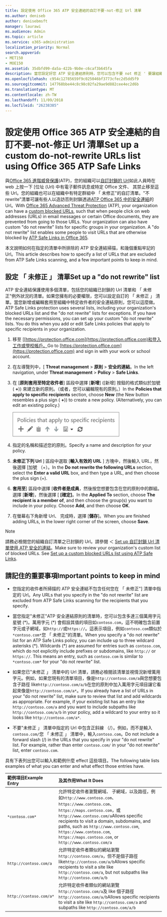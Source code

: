```yaml
---
title: 設定使用 Office 365 ATP 安全連結的自訂不要-not-修正 Url 清單
ms.author: deniseb
author: denisebmsft
manager: laurawi
ms.audience: Admin
ms.topic: article
ms.service: o365-administration
localization_priority: Normal
search.appverid:
- MET150
- MOE150
ms.assetid: 35dbfd99-da5a-422b-9b0e-c6caf3b645fa
description: 當您設定好您 ATP 安全連結原則時，您可以包含不要 not 修正 ' 要讓組織中某些使用者瀏覽您在您的清單中包含的網站 Url 的清單。
ms.openlocfilehash: c954c12785659f9c025046bf3773cfec2d5dd5f9
ms.sourcegitcommit: 147768bbe44c8c98c02fa29ae9d882cee4ec2d6b
ms.translationtype: MT
ms.contentlocale: zh-TW
ms.lasthandoff: 11/09/2018
ms.locfileid: "26238385"
---
```

# <a name="set-up-a-custom-do-not-rewrite-urls-list-using-office-365-atp-safe-links"></a><span data-ttu-id="84855-103">設定使用 Office 365 ATP 安全連結的自訂不要-not-修正 Url 清單</span><span class="sxs-lookup"><span data-stu-id="84855-103">Set up a custom do-not-rewrite URLs list using Office 365 ATP Safe Links</span></span>

<span data-ttu-id="84855-p101">與[Office 365 進階威脅保護](office-365-atp.md)(ATP)，您的組織可以[自訂封鎖的 Url](set-up-a-custom-blocked-urls-list-wtih-atp.md)如此人員時在 web 上按一下 [位址 (Url) 中有電子郵件訊息或特定 Office 文件、 其禁止移至這些 Url。您的組織也可以在組織中有特定群組中 「 未修正"的自訂清單。"不 rewrite"清單可讓有些人以造訪否則封鎖透過[ATP Office 365 中的安全連結](atp-safe-links.md)的 Url。</span><span class="sxs-lookup"><span data-stu-id="84855-p101">With [Office 365 Advanced Threat Protection](office-365-atp.md) (ATP), your organization can have a [custom blocked URLs](set-up-a-custom-blocked-urls-list-wtih-atp.md), such that when people click on web addresses (URLs) in email messages or certain Office documents, they are prevented from going to those URLs. Your organization can also have custom "do not rewrite" lists for specific groups in your organization. A "do not rewrite" list enables some people to visit URLs that are otherwise blocked by [ATP Safe Links in Office 365](atp-safe-links.md).</span></span> 
  
<span data-ttu-id="84855-107">本文說明如何在指定的清單中所排除的 ATP 安全連結掃描，和幾個重點牢記的 Url。</span><span class="sxs-lookup"><span data-stu-id="84855-107">This article describes how to specify a list of URLs that are excluded from ATP Safe Links scanning, and a few important points to keep in mind.</span></span>

## <a name="set-up-a-do-not-rewrite-list"></a><span data-ttu-id="84855-108">設定 「 未修正 」 清單</span><span class="sxs-lookup"><span data-stu-id="84855-108">Set up a "do not rewrite" list</span></span>

<span data-ttu-id="84855-p102">ATP 安全連結保護使用多個清單，包括您的組織已封鎖的 Url 清單和 「 未修正"例外狀況的清單。如果您擁有的必要權限，您可以設定自訂的 「 未修正 」 清單。當您新增或編輯套用至組織中特定收件者的安全連結原則，您可以這麼做。</span><span class="sxs-lookup"><span data-stu-id="84855-p102">ATP Safe Links protection uses several lists, including your organization's blocked URLs list and the "do not rewrite" lists for exceptions. If you have the necessary permissions, you can set up your custom "do not rewrite" lists. You do this when you add or edit Safe Links policies that apply to specific recipients in your organization.</span></span> 
  
1. <span data-ttu-id="84855-112">移至 [[https://protection.office.com](https://protection.office.com)和登入工作或學校帳戶。</span><span class="sxs-lookup"><span data-stu-id="84855-112">Go to [https://protection.office.com](https://protection.office.com) and sign in with your work or school account.</span></span> 
    
2. <span data-ttu-id="84855-113">在左導覽列中，[ **Threat management** \> **原則** \> **安全的連結**。</span><span class="sxs-lookup"><span data-stu-id="84855-113">In the left navigation, under **Threat management** \> **Policy** \> **Safe Links**.</span></span>
    
3. <span data-ttu-id="84855-p103">在 [**原則套用至特定收件者**] 區段中選擇 [**新增**] ([新增] 按鈕的格式類似於加號 ( **+**)) 來建立新的原則。（或者，您可以編輯現有的原則。）</span><span class="sxs-lookup"><span data-stu-id="84855-p103">In the **Policies that apply to specific recipients** section, choose **New** (the New button resembles a plus sign ( **+**)) to create a new policy. (Alternatively, you can edit an existing policy.)</span></span>
    
    ![選擇 [新增] 可為特定電子郵件收件者新增的安全連結原則](media/01073f42-3cec-4ddb-8c10-4d33ec434676.png)
  
4. <span data-ttu-id="84855-117">指定的名稱和描述您的原則。</span><span class="sxs-lookup"><span data-stu-id="84855-117">Specify a name and description for your policy.</span></span>
    
5. <span data-ttu-id="84855-118">**未修正下列 Url** ] 區段中選取 [**輸入有效的 URL** ] 方塊中，然後輸入 URL，然後選擇 [加號 （+）。</span><span class="sxs-lookup"><span data-stu-id="84855-118">In the **Do not rewrite the following URLs** section, select the **Enter a valid URL** box, and then type a URL, and then choose the plus sign (+).</span></span> 
    
6. <span data-ttu-id="84855-p104">**套用至**] 區段中選擇 [**收件者是成員**，然後按您想要包含在您的原則中的群組。選擇 [**新增**]，然後選擇 [ **[確定]**。</span><span class="sxs-lookup"><span data-stu-id="84855-p104">In the **Applied To** section, choose **The recipient is a member of**, and then choose the group(s) you want to include in your policy. Choose **Add**, and then choose **OK**.</span></span>
    
7. <span data-ttu-id="84855-121">在螢幕右下角新增 Url、 完成時，選擇 [**儲存**]。</span><span class="sxs-lookup"><span data-stu-id="84855-121">When you are finished adding URLs, in the lower right corner of the screen, choose **Save**.</span></span>
    
> [!NOTE]
> <span data-ttu-id="84855-p105">請務必檢閱您的組織自訂清單之已封鎖的 Url。請參閱 ＜ [Set up 自訂封鎖 Url 清單使用 ATP 安全的連結](set-up-a-custom-blocked-urls-list-wtih-atp.md)。</span><span class="sxs-lookup"><span data-stu-id="84855-p105">Make sure to review your organization's custom list of blocked URLs. See [Set up a custom blocked URLs list using ATP Safe Links](set-up-a-custom-blocked-urls-list-wtih-atp.md).</span></span> 
  
## <a name="important-points-to-keep-in-mind"></a><span data-ttu-id="84855-124">請記住的重要事項</span><span class="sxs-lookup"><span data-stu-id="84855-124">Important points to keep in mind</span></span>

- <span data-ttu-id="84855-125">您指定的收件者所掃描的 ATP 安全連結不包含任何您在 「 未修正"] 清單中指定的 Url。</span><span class="sxs-lookup"><span data-stu-id="84855-125">Any URLs that you specify in the "do not rewrite" list are excluded from ATP Safe Links scanning for the recipients that you specify.</span></span>
 
- <span data-ttu-id="84855-p106">當您指定"未修正"ATP 安全連結原則的清單時，您可以包含多達三個萬用字元星號 (\*)。萬用字元 (\*) 會假設其值的項目如`contoso.com`，這不明確包含前置字元或子網域，如`http://`或`https://`。這表示項目，例如`contoso.com`類似於`*contoso.com*`您 「 未修正"的清單。</span><span class="sxs-lookup"><span data-stu-id="84855-p106">When you specify a "do not rewrite" list for an ATP Safe Links policy, you can include up to three wildcard asterisks (\*). Wildcards (\*) are assumed for entries such as `contoso.com`, which do not explicitly include prefixes or subdomains, like `http://` or `https://`. This means an entry, such as `contoso.com` is similar to `*contoso.com*` for your "do not rewrite" list.</span></span>

- <span data-ttu-id="84855-p107">如果您已"未修正 」 清單中的 Url 清單，請務必檢閱該清單並視情況新增萬用字元。例如，如果您現有的清單項目，像是`http://contoso.com/a`與您想要包含子路徑 like`http://contoso.com/a/b`在您的原則中加入萬用字元項目讓它看起來像是`http://contoso.com/a*`。</span><span class="sxs-lookup"><span data-stu-id="84855-p107">If you already have a list of URLs in your "do not rewrite" list, make sure to review that list and add wildcards as appropriate. For example, if your existing list has an entry like `http://contoso.com/a` and you want to include subpaths like `http://contoso.com/a/b` in your policy, add a wildcard to your entry so it looks like `http://contoso.com/a*`.</span></span>
    
- <span data-ttu-id="84855-p108">不要"未修正 」 清單中指定的 Url 中包含正斜線 （/）。例如，而不是輸入`contoso.com/`您 「 未修正 」 清單中，輸入`contoso.com`。</span><span class="sxs-lookup"><span data-stu-id="84855-p108">Do not include a forward slash (/) in the URLs that you specify in your "do not rewrite" list. For example, rather than enter `contoso.com/` in your "do not rewrite" list, enter `contoso.com`.</span></span>
    
<span data-ttu-id="84855-133">具有下表列出您可以輸入和範例什麼 effect 這些項目。</span><span class="sxs-lookup"><span data-stu-id="84855-133">The following table lists examples of what you can enter and what effect those entries have.</span></span>
    
|<span data-ttu-id="84855-134">**範例項目**</span><span class="sxs-lookup"><span data-stu-id="84855-134">**Example Entry**</span></span>|<span data-ttu-id="84855-135">**及其作用**</span><span class="sxs-lookup"><span data-stu-id="84855-135">**What It Does**</span></span>|
|:-----|:-----|
|`*contoso.com*`  <br/> |<span data-ttu-id="84855-136">允許特定收件者瀏覽網域、 子網域，以及路徑，例如`http://www.contoso.com`、 `https://www.contoso.com`、 `https://maps.contoso.com`，或`http://www.contoso.com/a`</span><span class="sxs-lookup"><span data-stu-id="84855-136">Allows specific recipients to visit a domain, subdomains, and paths, such as `http://www.contoso.com`, `https://www.contoso.com`, `https://maps.contoso.com`, or `http://www.contoso.com/a`</span></span>  <br/> |
|`http://contoso.com/a`  <br/> |<span data-ttu-id="84855-137">允許特定收件者類似的網站瀏覽`http://contoso.com/a`，但不是個子路徑 like`http://contoso.com/a/b`</span><span class="sxs-lookup"><span data-stu-id="84855-137">Allows specific recipients to visit a site like `http://contoso.com/a`, but not subpaths like `http://contoso.com/a/b`</span></span>  <br/> |
|`http://contoso.com/a*`  <br/> |<span data-ttu-id="84855-138">允許特定收件者類似的網站瀏覽`http://contoso.com/a`及 like 個子路徑`http://contoso.com/a/b`</span><span class="sxs-lookup"><span data-stu-id="84855-138">Allows specific recipients to visit a site like `http://contoso.com/a` and subpaths like `http://contoso.com/a/b`</span></span>  <br/> |
   
 